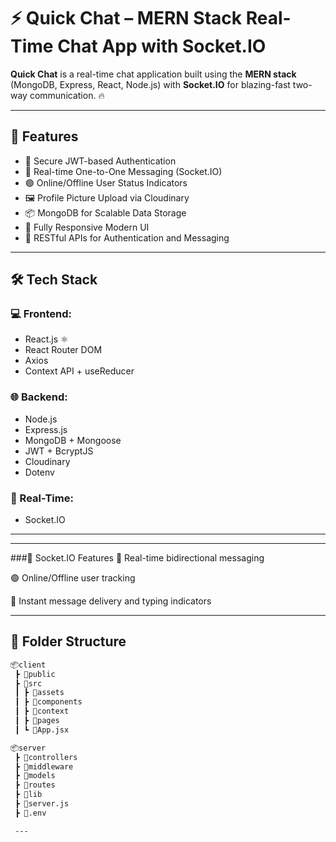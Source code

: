 # ⚡ Quick Chat – MERN Stack Real-Time Chat App with Socket.IO

**Quick Chat** is a real-time chat application built using the **MERN stack** (MongoDB, Express, React, Node.js) with **Socket.IO** for blazing-fast two-way communication. 🔥

---

## 🚀 Features

- 🔐 Secure JWT-based Authentication
- 💬 Real-time One-to-One Messaging (Socket.IO)
- 🟢 Online/Offline User Status Indicators
- 🖼️ Profile Picture Upload via Cloudinary
- 📦 MongoDB for Scalable Data Storage
- 📲 Fully Responsive Modern UI
- 🔄 RESTful APIs for Authentication and Messaging

---

## 🛠️ Tech Stack

### 💻 Frontend:
- React.js ⚛️
- React Router DOM
- Axios
- Context API + useReducer

### 🌐 Backend:
- Node.js
- Express.js
- MongoDB + Mongoose
- JWT + BcryptJS
- Cloudinary
- Dotenv

### 📡 Real-Time:
- Socket.IO

---

---
###🔌 Socket.IO Features
📡 Real-time bidirectional messaging

🟢 Online/Offline user tracking

🔔 Instant message delivery and typing indicators

---
## 📁 Folder Structure

```bash
📦client
 ┣ 📂public
 ┣ 📂src
 ┃ ┣ 📂assets
 ┃ ┣ 📂components
 ┃ ┣ 📂context
 ┃ ┣ 📂pages
 ┃ ┗ 📜App.jsx

📦server
 ┣ 📂controllers
 ┣ 📂middleware
 ┣ 📂models
 ┣ 📂routes
 ┣ 📂lib
 ┣ 📜server.js
 ┣ 📜.env

 ---

